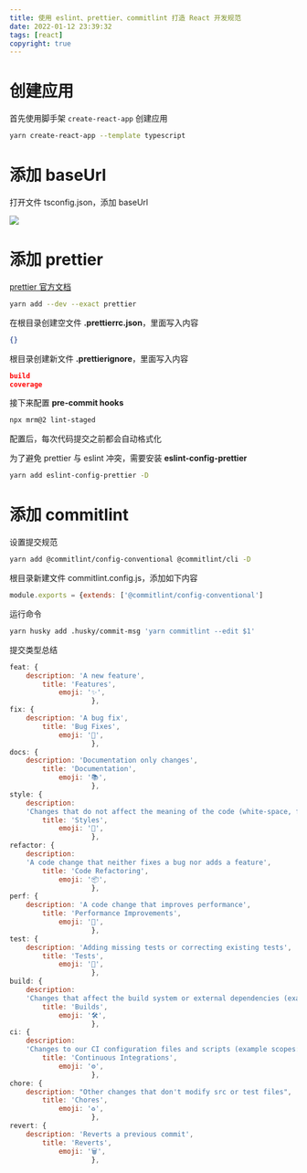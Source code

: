 ```yaml
---
title: 使用 eslint、prettier、commitlint 打造 React 开发规范
date: 2022-01-12 23:39:32
tags: [react]
copyright: true
---
```

# 创建应用
首先使用脚手架 `create-react-app` 创建应用
```bash
yarn create-react-app --template typescript
```

# 添加 baseUrl
打开文件 tsconfig.json，添加 baseUrl

![](https://cdn.jsdelivr.net/gh/Flower-F/picture@main/img/20220112234515.png)

# 添加 prettier
[prettier 官方文档](https://prettier.io/docs/en/index.html)

```bash
yarn add --dev --exact prettier
```

在根目录创建空文件 **.prettierrc.json**，里面写入内容
```json
{}
```

根目录创建新文件 **.prettierignore**，里面写入内容
```json
build
coverage
```

接下来配置 **pre-commit hooks**
```bash
npx mrm@2 lint-staged
```
配置后，每次代码提交之前都会自动格式化

为了避免 prettier 与 eslint 冲突，需要安装 **eslint-config-prettier**
```bash
yarn add eslint-config-prettier -D
```

# 添加 commitlint
设置提交规范
```bash
yarn add @commitlint/config-conventional @commitlint/cli -D
```

根目录新建文件 commitlint.config.js，添加如下内容
```js
module.exports = {extends: ['@commitlint/config-conventional']
```

运行命令
```bash
yarn husky add .husky/commit-msg 'yarn commitlint --edit $1'
```

提交类型总结
```js
feat: {
    description: 'A new feature',
        title: 'Features',
            emoji: '✨',
					},
fix: {
    description: 'A bug fix',
        title: 'Bug Fixes',
            emoji: '🐛',
					},
docs: {
    description: 'Documentation only changes',
        title: 'Documentation',
            emoji: '📚',
					},
style: {
    description:
    'Changes that do not affect the meaning of the code (white-space, formatting, missing semi-colons, etc)',
        title: 'Styles',
            emoji: '💎',
					},
refactor: {
    description:
    'A code change that neither fixes a bug nor adds a feature',
        title: 'Code Refactoring',
            emoji: '📦',
					},
perf: {
    description: 'A code change that improves performance',
        title: 'Performance Improvements',
            emoji: '🚀',
					},
test: {
    description: 'Adding missing tests or correcting existing tests',
        title: 'Tests',
            emoji: '🚨',
					},
build: {
    description:
    'Changes that affect the build system or external dependencies (example scopes: gulp, broccoli, npm)',
        title: 'Builds',
            emoji: '🛠',
					},
ci: {
    description:
    'Changes to our CI configuration files and scripts (example scopes: Travis, Circle, BrowserStack, SauceLabs)',
        title: 'Continuous Integrations',
            emoji: '⚙️',
					},
chore: {
    description: "Other changes that don't modify src or test files",
        title: 'Chores',
            emoji: '♻️',
					},
revert: {
    description: 'Reverts a previous commit',
        title: 'Reverts',
            emoji: '🗑',
					},
```